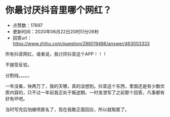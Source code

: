 # 你最讨厌抖音里哪个网红？
- 点赞数：17697
- 更新时间：2020年06月22日20时51分26秒
- 回答url：https://www.zhihu.com/question/286019486/answer/463003333
<body>
 <p data-pid="0pjjxGUc">所有抖音网红，或者说，我讨厌抖音这个APP！！！</p>
 <p data-pid="2aXuc4Q0">不接受反驳。</p>
 <p data-pid="yiAz2Sig">分割线。。。。。</p>
 <p data-pid="YupHRgfA">一年没看，快两万了，我的天哪，真的没想到。抖音这个东西，里面还是有少数优质内容的，只不过一年前我正处于叛逆期，一时发泄写了之前那个回答，凡事都有好有坏吧。</p>
 <p data-pid="peJ0dSI1">当时写完后怕被喷匿名了，现在我敢正面回应，所以就取匿了。</p>
</body>